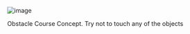 ![image](https://user-images.githubusercontent.com/102737756/200197444-81a2e26f-3dcd-4523-8bed-16fc8abf4a8d.png)

Obstacle Course Concept. Try not to touch any of the objects
